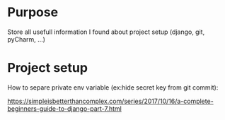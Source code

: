 Purpose
========
Store all usefull information I found about project setup (django, git, pyCharm, ...)


Project setup
=============

How to separe private env variable (ex:hide secret key from git commit):

https://simpleisbetterthancomplex.com/series/2017/10/16/a-complete-beginners-guide-to-django-part-7.html
